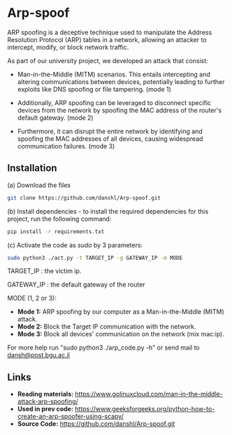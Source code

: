 # Arp-spoof
ARP spoofing is a deceptive technique used to manipulate the Address Resolution Protocol (ARP) tables in a network, allowing an attacker to intercept, modify, or block network traffic. 

As part of our university project, we developed an attack that consist:
* Man-in-the-Middle (MITM) scenarios. This entails intercepting and altering communications between devices, potentially leading to further exploits like DNS spoofing or file tampering. (mode 1)
 
* Additionally, ARP spoofing can be leveraged to disconnect specific devices from the network by spoofing the MAC address of the router's default gateway. (mode 2)

* Furthermore, it can disrupt the entire network by identifying and spoofing the MAC addresses of all devices, causing widespread communication failures. (mode 3)

## Installation

(a) Download the files 
```bash
git clone https://github.com/danshl/Arp-spoof.git
```
(b) Install dependencies - to install the required dependencies for this project, run the following command:

```bash
pip install -r requirements.txt
```

(c) Activate the code as *sudo* by 3 parameters:
```bash
sudo python3 ./act.py -t TARGET_IP -g GATEWAY_IP -m MODE
```
TARGET_IP : the victim ip.

GATEWAY_IP : the default gateway of the router

MODE (1, 2 or 3):

- **Mode 1:** ARP spoofing by our computer as a Man-in-the-Middle (MITM) attack.
- **Mode 2:** Block the Target IP communication with the network.
- **Mode 3:** Block all devices' communication on the network (mix mac:ip).

For more help run "sudo python3 ./arp_code.py -h" or send mail to dansh@post.bgu.ac.il

Links
------
- **Reading materials:** https://www.golinuxcloud.com/man-in-the-middle-attack-arp-spoofing/
- **Used in prev code:** https://www.geeksforgeeks.org/python-how-to-create-an-arp-spoofer-using-scapy/
- **Source Code:** https://github.com/danshl/Arp-spoof.git

